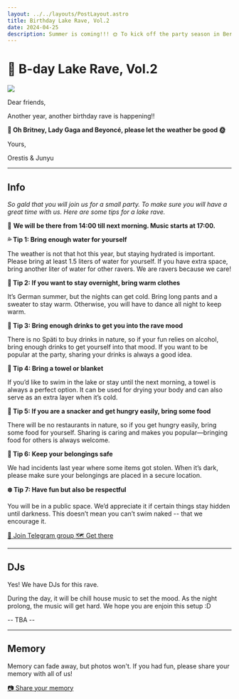 ```yaml
---
layout: ../../layouts/PostLayout.astro
title: Birthday Lake Rave, Vol.2
date: 2024-04-25
description: Summer is coming!!! 🌞 To kick off the party season in Berlin, join our birthday lake rave party.  
---
```


# 🪩 B-day Lake Rave, Vol.2 

<img class="filter" src="/images/rave.png"  />

Dear friends,

Another year, another birthday rave is happening!!

**🙏 Oh Britney, Lady Gaga and Beyoncé, please let the weather be good 🌞**

Yours,

Orestis & Junyu

---

## Info

*So gald that you will join us for a small party. To make sure you will have a great time with us. Here are some tips for a lake rave.*

📆 **We will be there from 14:00 till next morning. Music starts at 17:00.**

**💦 Tip 1: Bring enough water for yourself**

The weather is not that hot this year, but staying hydrated is important. Please bring at least 1.5 liters of water for yourself. If you have extra space, bring another liter of water for other ravers. We are ravers because we care!

**🧥 Tip 2: If you want to stay overnight, bring warm clothes**

It’s German summer, but the nights can get cold. Bring long pants and a sweater to stay warm. Otherwise, you will have to dance all night to keep warm.

**🍹 Tip 3: Bring enough drinks to get you into the rave mood**

There is no Späti to buy drinks in nature, so if your fun relies on alcohol, bring enough drinks to get yourself into that mood. If you want to be popular at the party, sharing your drinks is always a good idea.

**🥋 Tip 4: Bring a towel or blanket**

If you’d like to swim in the lake or stay until the next morning, a towel is always a perfect option. It can be used for drying your body and can also serve as an extra layer when it’s cold.

**🌭 Tip 5: If you are a snacker and get hungry easily, bring some food**

There will be no restaurants in nature, so if you get hungry easily, bring some food for yourself. Sharing is caring and makes you popular—bringing food for others is always welcome.

**🔐 Tip 6: Keep your belongings safe**

We had incidents last year where some items got stolen. When it’s dark, please make sure your belongings are placed in a secure location.

**❄️ Tip 7: Have fun but also be respectful**

You will be in a public space. We’d appreciate it if certain things stay hidden until darkness. This doesn’t mean you can’t swim naked -- that we encourage it.

<a class="button" href="https://t.me/+ebDL5UlWtbI2YThi">
  💬 Join Telegram group
</a>

<a class="button" href="https://goo.gl/maps/Q9H3yRsFSmytxtBv6">
  🗺️ Get there
</a>


---

## DJs

Yes! We have DJs for this rave.

During the day, it will be chill house music to set the mood. As the night prolong, the music will get hard. We hope you are enjoin this setup :D

-- TBA --

---

## Memory

Memory can fade away, but photos won't. If you had fun, please share your memory with all of us!

<a class="button" href="https://get.celebrate.app/L9fttzK7fhRv4Gjr7">
  📷 Share your memory
</a>




